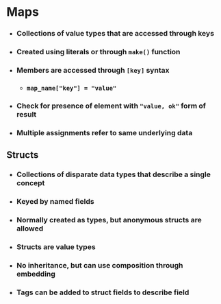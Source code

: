 # Maps

+ ### Collections of value types that are accessed through keys

+ ### Created using **literals** or through **`make()`** function

+ ### Members are accessed through **`[key]`** syntax

  + ### `map_name["key"] = "value"`

+ ### Check for presence of element with `"value, ok"` form of result

+ ### Multiple assignments refer to same underlying data


## Structs

+ ### Collections of disparate data types that describe a single concept

+ ### Keyed by named fields

+ ### Normally created as types, but anonymous structs are allowed

+ ### Structs are value types

+ ### No inheritance, but can use **composition** through **embedding**

+ ### Tags can be added to struct fields to describe field
